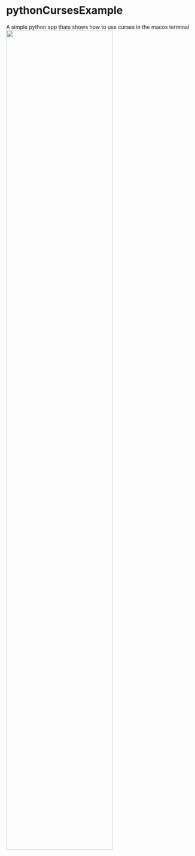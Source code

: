 # pythonCursesExample
A simple python app thats shows how to use curses in the macos terminal
<img src="https://github.com/Stephen-Harold/pythonCursesExample/blob/f494890c3e3dd7d0569d87dd6bf0110e72fa4b8c/pythonCursesScreenshot.png" width=75% />
